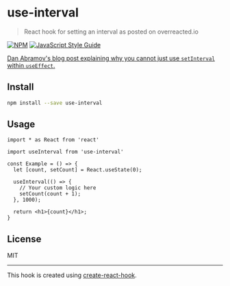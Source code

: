 # use-interval

> React hook for setting an interval as posted on overreacted.io

[![NPM](https://img.shields.io/npm/v/use-interval.svg)](https://www.npmjs.com/package/use-interval) [![JavaScript Style Guide](https://img.shields.io/badge/code_style-standard-brightgreen.svg)](https://standardjs.com)

[Dan Abramov's blog post explaining why you cannot just use `setInterval` within `useEffect`.](https://overreacted.io/making-setinterval-declarative-with-react-hooks/)

## Install

```bash
npm install --save use-interval
```

## Usage

```tsx
import * as React from 'react'

import useInterval from 'use-interval'

const Example = () => {
  let [count, setCount] = React.useState(0);

  useInterval(() => {
    // Your custom logic here
    setCount(count + 1);
  }, 1000);

  return <h1>{count}</h1>;
}
```

## License

MIT

---

This hook is created using [create-react-hook](https://github.com/hermanya/create-react-hook).
